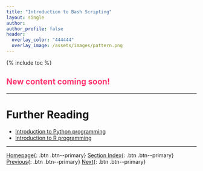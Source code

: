```yaml
---
title: "Introduction to Bash Scripting"
layout: single
author:
author_profile: false
header:
  overlay_color: "444444"
  overlay_image: /assets/images/pattern.png
---
```


{% include toc %}

## <span style="color: #ff3870;">New content coming soon!</span>

<!-- ## Loops and scripting

for Loop
while Loop
if statemets
incrementing
decrementing
etc -->






___
# Further Reading
* [Introduction to Python programming](../03-PYTHON/01-introduction-to-python)
* [Introduction to R programming](../04-R/01-introduction-to-R)

___

[Homepage](../../index.md){: .btn  .btn--primary}
[Section Index](../00-IntroToProgramming-LandingPage){: .btn  .btn--primary}
[Previous](../01-ALGORITHM/01-basics-of-algorithm-structure){: .btn  .btn--primary}
[Next](../03-PYTHON/01-introduction-to-python){: .btn  .btn--primary}
